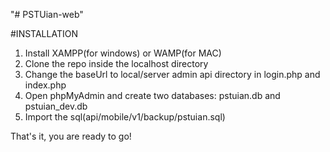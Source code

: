 "# PSTUian-web" 

#INSTALLATION
1. Install XAMPP(for windows) or WAMP(for MAC)
2. Clone the repo inside the localhost directory
3. Change the baseUrl to local/server admin api directory in login.php and index.php
3. Open phpMyAdmin and create two databases: pstuian.db and pstuian_dev.db
4. Import the sql(api/mobile/v1/backup/pstuian.sql)

That's it, you are ready to go!
